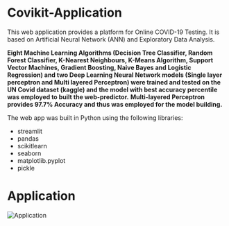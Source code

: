 # Covikit-Application

This web application provides a platform for Online COVID-19 Testing. It is based on Artificial Neural Network (ANN) and Exploratory Data Analysis.

**Eight Machine Learning Algorithms (Decision Tree Classifier, Random Forest Classifier, K-Nearest Neighbours, K-Means Algorithm, Support Vector Machines, Gradient Boosting, Naive Bayes and Logistic Regression) and two Deep Learning Neural Network models (Single layer perceptron and Multi layered Perceptron) were trained and tested on the UN Covid dataset (kaggle) and the model with best accuracy percentile was employed to built the web-predictor.**
 **Multi-layered Perceptron provides 97.7% Accuracy and thus was employed for the model building.**

The web app was built in Python using the following libraries:

* streamlit
* pandas
* scikitlearn
* seaborn
* matplotlib.pyplot
* pickle

# Application
![Application](https://github.com/ShubhiGupta15/Covikit-Application/assets/79734129/ebb626d8-4208-4551-a503-510c525821fe)
